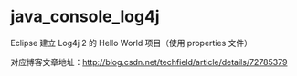 # java_console_log4j
Eclipse 建立 Log4j 2 的 Hello World 项目（使用 properties 文件）

对应博客文章地址：http://blog.csdn.net/techfield/article/details/72785379
